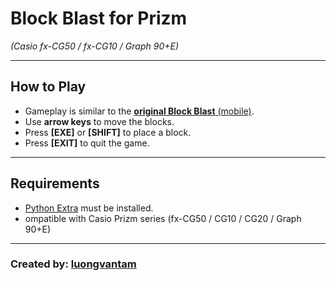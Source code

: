 # Block Blast for Prizm  
*(Casio fx-CG50 / fx-CG10 / Graph 90+E)*

---

## How to Play

- Gameplay is similar to the [**original Block Blast** (mobile)](https://play.google.com/store/apps/details?id=com.block.juggle&hl=en_US).
- Use **arrow keys** to move the blocks.
- Press **[EXE]** or **[SHIFT]** to place a block.
- Press **[EXIT]** to quit the game.

---

## Requirements

- [Python Extra](https://www.planet-casio.com/Fr/forums/topic17202-20-beta-pythonextra.html) must be installed.
- ompatible with Casio Prizm series (fx-CG50 / CG10 / CG20 / Graph 90+E)

---

### Created by: [**luongvantam**](https://github.com/luongvantam)
